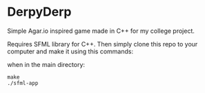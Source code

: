 # DerpyDerp
Simple Agar.io inspired game made in C++ for my college project.

Requires SFML library for C++.
Then simply clone this repo to your computer and make it using this commands:

when in the main directory:

```
make
./sfml-app
```
